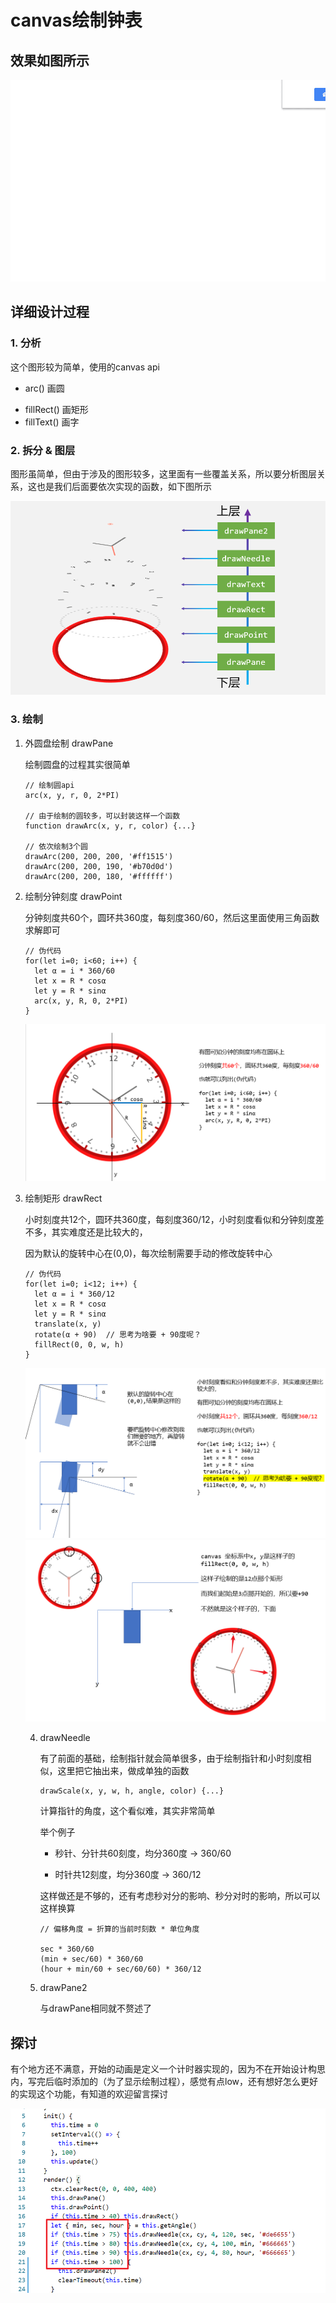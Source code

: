 # canvas绘制钟表

## 效果如图所示

![Honeycam 2019-07-09 11-54-04](./assets/01.gif)

## 详细设计过程

### 1. 分析

这个图形较为简单，使用的canvas api

- arc() 画圆 

+ fillRect() 画矩形 
+ fillText() 画字

### 2. 拆分 & 图层

图形虽简单，但由于涉及的图形较多，这里面有一些覆盖关系，所以要分析图层关系，这也是我们后面要依次实现的函数，如下图所示

![1563162284953](assets/1563162284953.png)

### 3. 绘制

1. 外圆盘绘制 drawPane

   绘制圆盘的过程其实很简单

   ```
   // 绘制圆api
   arc(x, y, r, 0, 2*PI)
   
   // 由于绘制的圆较多，可以封装这样一个函数
   function drawArc(x, y, r, color) {...}
   
   // 依次绘制3个圆
   drawArc(200, 200, 200, '#ff1515')
   drawArc(200, 200, 190, '#b70d0d')
   drawArc(200, 200, 180, '#ffffff')
   ```

2. 绘制分钟刻度 drawPoint

   分钟刻度共60个，圆环共360度，每刻度360/60，然后这里面使用三角函数求解即可

   ```
   // 伪代码
   for(let i=0; i<60; i++) {
     let α = i * 360/60
     let x = R * cosα
     let y = R * sinα
     arc(x, y, R, 0, 2*PI)
   }
   ```

   ![1563161557373](assets/1563161557373.png)

3. 绘制矩形 drawRect

   小时刻度共12个，圆环共360度，每刻度360/12，小时刻度看似和分钟刻度差不多，其实难度还是比较大的，

   因为默认的旋转中心在(0,0)，每次绘制需要手动的修改旋转中心

   ```
   // 伪代码
   for(let i=0; i<12; i++) {
     let α = i * 360/12
     let x = R * cosα
     let y = R * sinα
     translate(x, y)
     rotate(α + 90)  // 思考为啥要 + 90度呢？
     fillRect(0, 0, w, h)
   }
   ```

   ![1563161743001](assets/1563161743001.png)
   ![1563162034809](assets/1563162034809.png)
   
   4. drawNeedle
   
      有了前面的基础，绘制指针就会简单很多，由于绘制指针和小时刻度相似，这里把它抽出来，做成单独的函数
   
      ```
      drawScale(x, y, w, h, angle, color) {...}
      ```
   
      计算指针的角度，这个看似难，其实非常简单
   
      举个例子
   
      - 秒针、分针共60刻度，均分360度 -> 360/60
   
      - 时针共12刻度，均分360度 -> 360/12
   
      这样做还是不够的，还有考虑秒对分的影响、秒分对时的影响，所以可以这样换算
   
      ```
      // 偏移角度 = 折算的当前时刻数 * 单位角度
      
      sec * 360/60
      (min + sec/60) * 360/60
      (hour + min/60 + sec/60/60) * 360/12
      ```
   
   5. drawPane2
   
      与drawPane相同就不赘述了

## 探讨

有个地方还不满意，开始的动画是定义一个计时器实现的，因为不在开始设计构思内，写完后临时添加的（为了显示绘制过程），感觉有点low，还有想好怎么更好的实现这个功能，有知道的欢迎留言探讨

![1563163445573](assets/1563163445573.png)

































